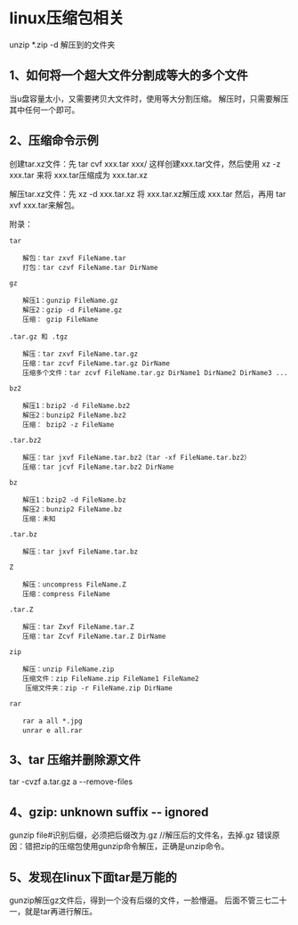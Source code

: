# linux压缩包相关

unzip *.zip -d 解压到的文件夹

## 1、如何将一个超大文件分割成等大的多个文件
当u盘容量太小，又需要拷贝大文件时，使用等大分割压缩。
解压时，只需要解压其中任何一个即可。

## 2、压缩命令示例
创建tar.xz文件：先 tar cvf xxx.tar xxx/ 这样创建xxx.tar文件，然后使用 xz -z xxx.tar 来将 xxx.tar压缩成为 xxx.tar.xz

解压tar.xz文件：先 xz -d xxx.tar.xz 将 xxx.tar.xz解压成 xxx.tar 然后，再用 tar xvf xxx.tar来解包。

附录：
```
tar

　　解包：tar zxvf FileName.tar
　　打包：tar czvf FileName.tar DirName

gz

　　解压1：gunzip FileName.gz
　　解压2：gzip -d FileName.gz
　　压缩： gzip FileName

.tar.gz 和 .tgz

　　解压：tar zxvf FileName.tar.gz
　　压缩：tar zcvf FileName.tar.gz DirName
　　压缩多个文件：tar zcvf FileName.tar.gz DirName1 DirName2 DirName3 ...

bz2

　　解压1：bzip2 -d FileName.bz2
　　解压2：bunzip2 FileName.bz2
　　压缩： bzip2 -z FileName

.tar.bz2

　　解压：tar jxvf FileName.tar.bz2（tar -xf FileName.tar.bz2）
　　压缩：tar jcvf FileName.tar.bz2 DirName

bz

　　解压1：bzip2 -d FileName.bz
　　解压2：bunzip2 FileName.bz
　　压缩：未知

.tar.bz

　　解压：tar jxvf FileName.tar.bz

Z

　　解压：uncompress FileName.Z
　　压缩：compress FileName

.tar.Z

　　解压：tar Zxvf FileName.tar.Z
　　压缩：tar Zcvf FileName.tar.Z DirName

zip

　　解压：unzip FileName.zip
　　压缩文件：zip FileName.zip FileName1 FileName2
	压缩文件夹：zip -r FileName.zip DirName 

rar

　　rar a all *.jpg
　　unrar e all.rar
```

## 3、tar 压缩并删除源文件
tar -cvzf  a.tar.gz a --remove-files

## 4、gzip: unknown suffix -- ignored
gunzip file#识别后缀，必须把后缀改为.gz //解压后的文件名，去掉.gz
错误原因：错把zip的压缩包使用gunzip命令解压，正确是unzip命令。

## 5、发现在linux下面tar是万能的
gunzip解压gz文件后，得到一个没有后缀的文件，一脸懵逼。
后面不管三七二十一，就是tar再进行解压。







